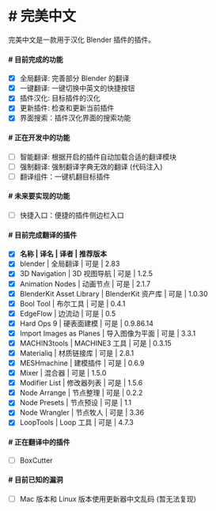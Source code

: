 # # 完美中文
完美中文是一款用于汉化 Blender 插件的插件。
#### # 目前完成的功能
- [x] 全局翻译: 完善部分 Blender 的翻译
- [x] 一键翻译: 一键切换中英文的快捷按钮
- [x] 插件汉化: 目标插件的汉化
- [x] 更新插件: 检查和更新当前插件
- [x] 界面搜索：插件汉化界面的搜索功能
#### # 正在开发中的功能
- [ ] 智能翻译: 根据开启的插件自动加载合适的翻译模块
- [ ] 强制翻译: 强制翻译字典无效的翻译 (代码注入)
- [ ] 翻译组件：一键机翻目标插件
#### # 未来要实现的功能
- [ ] 快捷入口：便捷的插件侧边栏入口
#### # 目前完成翻译的插件
- [x] **名称                     | 译名              | 译者 | 推荐版本**
- [x]   blender                  | 全局翻译          | 可是 | 2.83
- [x]   3D Navigation            | 3D 视图导航       | 可是 | 1.2.5
- [x]   Animation Nodes          | 动画节点          | 可是 | 2.1.7
- [x]   BlenderKit Asset Library | BlenderKit 资产库 | 可是 | 1.0.30
- [x]   Bool Tool                | 布尔工具          | 可是 | 0.4.1
- [x]   EdgeFlow                 | 边流动            | 可是 | 0.5
- [x]   Hard Ops 9               | 硬表面建模        | 可是 | 0.9.86.14
- [x]   Import Images as Planes  | 导入图像为平面    | 可是 | 3.3.1
- [x]   MACHIN3tools             | MACHINE3 工具     | 可是 | 0.3.15
- [x]   Materialiq               | 材质链接库        | 可是 | 2.8.1
- [x]   MESHmachine              | 建模插件          | 可是 | 0.6.9
- [x]   Mixer                    | 混合器            | 可是 | 1.5.0
- [x]   Modifier List            | 修改器列表        | 可是 | 1.5.6
- [x]   Node Arrange             | 节点整理          | 可是 | 0.2.2
- [x]   Node Presets             | 节点预设          | 可是 | 1.1
- [x]   Node Wrangler            | 节点牧人          | 可是 | 3.36
- [x]   LoopTools                | Loop 工具         | 可是 | 4.7.3
#### # 正在翻译中的插件
- [ ] BoxCutter
#### # 目前已知的漏洞
- [ ] Mac 版本和 Linux 版本使用更新器中文乱码 (暂无法复现)
